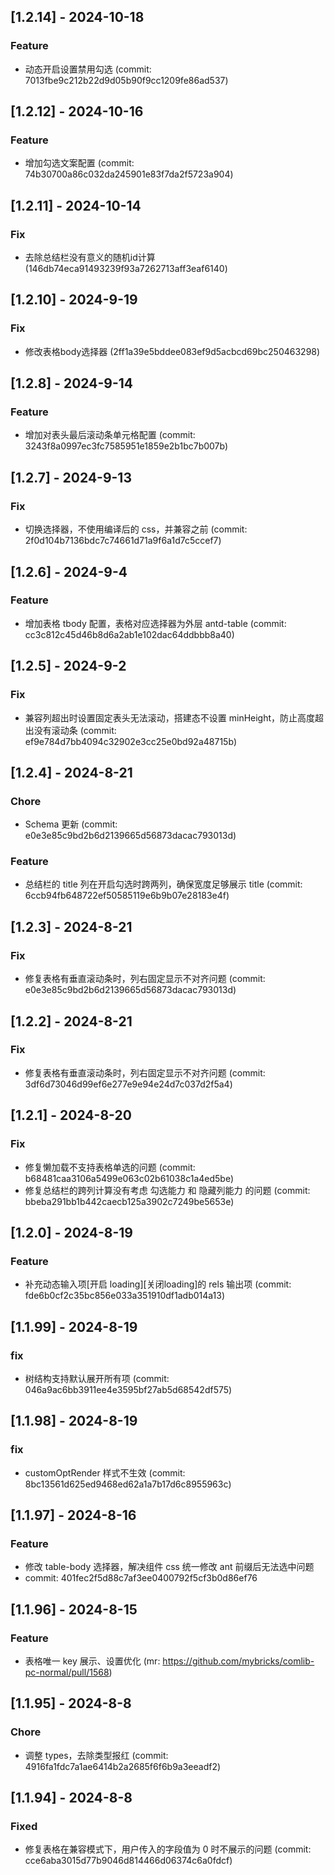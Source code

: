 
## [1.2.14] - 2024-10-18

### Feature

- 动态开启设置禁用勾选 (commit: 7013fbe9c212b22d9d05b90f9cc1209fe86ad537)

## [1.2.12] - 2024-10-16

### Feature

- 增加勾选文案配置 (commit: 74b30700a86c032da245901e83f7da2f5723a904)


## [1.2.11] - 2024-10-14

### Fix

- 去除总结栏没有意义的随机id计算 (146db74eca91493239f93a7262713aff3eaf6140)

## [1.2.10] - 2024-9-19

### Fix

- 修改表格body选择器 (2ff1a39e5bddee083ef9d5acbcd69bc250463298)

## [1.2.8] - 2024-9-14

### Feature

- 增加对表头最后滚动条单元格配置 (commit: 3243f8a0997ec3fc7585951e1859e2b1bc7b007b)

## [1.2.7] - 2024-9-13

### Fix

- 切换选择器，不使用编译后的 css，并兼容之前 (commit: 2f0d104b7136bdc7c74661d71a9f6a1d7c5ccef7)

## [1.2.6] - 2024-9-4

### Feature

- 增加表格 tbody 配置，表格对应选择器为外层 antd-table (commit: cc3c812c45d46b8d6a2ab1e102dac64ddbbb8a40)

## [1.2.5] - 2024-9-2

### Fix

- 兼容列超出时设置固定表头无法滚动，搭建态不设置 minHeight，防止高度超出没有滚动条 (commit: ef9e784d7bb4094c32902e3cc25e0bd92a48715b)

## [1.2.4] - 2024-8-21

### Chore

- Schema 更新 (commit: e0e3e85c9bd2b6d2139665d56873dacac793013d)

### Feature

- 总结栏的 title 列在开启勾选时跨两列，确保宽度足够展示 title (commit: 6ccb94fb648722ef50585119e6b9b07e28183e4f)

## [1.2.3] - 2024-8-21

### Fix

- 修复表格有垂直滚动条时，列右固定显示不对齐问题 (commit: e0e3e85c9bd2b6d2139665d56873dacac793013d)

## [1.2.2] - 2024-8-21

### Fix

- 修复表格有垂直滚动条时，列右固定显示不对齐问题 (commit: 3df6d73046d99ef6e277e9e94e24d7c037d2f5a4)

## [1.2.1] - 2024-8-20

### Fix

- 修复懒加载不支持表格单选的问题 (commit: b68481caa3106a5499e063c02b61038c1a4ed5be)
- 修复总结栏的跨列计算没有考虑 勾选能力 和 隐藏列能力 的问题 (commit: bbeba291bb1b442caecb125a3902c7249be5653e)

## [1.2.0] - 2024-8-19

### Feature

- 补充动态输入项[开启 loading][关闭loading]的 rels 输出项 (commit: fde6b0cf2c35bc856e033a351910df1adb014a13)

## [1.1.99] - 2024-8-19

### fix

- 树结构支持默认展开所有项 (commit: 046a9ac6bb3911ee4e3595bf27ab5d68542df575)

## [1.1.98] - 2024-8-19

### fix

- customOptRender 样式不生效 (commit: 8bc13561d625ed9468ed62a1a7b17d6c8955963c)

## [1.1.97] - 2024-8-16

### Feature

- 修改 table-body 选择器，解决组件 css 统一修改 ant 前缀后无法选中问题
- commit: 401fec2f5d88c7af3ee0400792f5cf3b0d86ef76

## [1.1.96] - 2024-8-15

### Feature

- 表格唯一 key 展示、设置优化 (mr: https://github.com/mybricks/comlib-pc-normal/pull/1568)

## [1.1.95] - 2024-8-8

### Chore

- 调整 types，去除类型报红 (commit: 4916fa1fdc7a1ae6414b2a2685f6f6b9a3eeadf2)

## [1.1.94] - 2024-8-8

### Fixed

- 修复表格在兼容模式下，用户传入的字段值为 0 时不展示的问题 (commit: cce6aba3015d77b9046d814466d06374c6a0fdcf)
